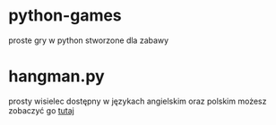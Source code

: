 # python-games
proste gry w python stworzone dla zabawy

# hangman.py
prosty wisielec dostępny w językach angielskim oraz polskim
możesz zobaczyć go [tutaj](https://github.com/opplaypro/python-games/blob/main/hangman.py)
